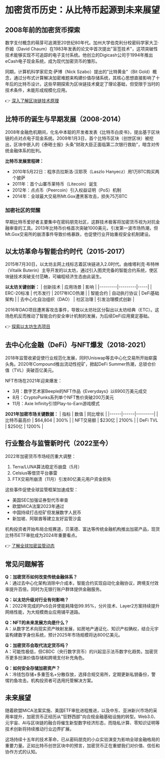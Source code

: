 # 加密货币历史：从比特币起源到未来展望

## 2008年前的加密货币探索

数字支付概念的萌芽可追溯至20世纪80年代。加州大学伯克利分校密码学家大卫·乔姆（David Chaum）在1983年发表的论文中首次提出"盲签技术"，这项突破性技术能够实现不可追踪的电子支付系统。他创立的Digicash公司于1994年推出eCash电子现金系统，成为现代加密货币的雏形。

同期，计算机科学家尼克·萨博（Nick Szabo）提出的"比特黄金"（Bit Gold）概念，通过分布式计算解决加密难题来构建价值存储系统，其核心思想直接影响了十年后的比特币设计。这些早期探索为区块链技术奠定了理论基础，但受限于当时的技术条件，未能形成规模化应用。

👉 [深入了解区块链技术原理](https://bit.ly/okx_welcome)

## 比特币的诞生与早期发展（2008-2014）

2008年金融危机期间，化名中本聪的开发者发表《比特币白皮书》，提出基于区块链的点对点电子现金系统。2009年1月3日，首个比特币区块（创世区块）被挖出，区块中嵌入的《泰晤士报》头条"财政大臣正面临第二次银行救助"，暗含对传统金融体系的批判。

**比特币发展里程碑：**
- 2010年5月22日：程序员拉斯洛·汉耶茨（Laszlo Hanyecz）用1万BTC购买两个披萨
- 2011年：首个山寨币莱特币（Litecoin）诞生
- 2012年：点点币（Peercoin）引入权益证明（PoS）机制
- 2014年：全球最大交易所Mt.Gox遭黑客攻击，损失75万BTC

### 加密社区的觉醒

早期比特币爱好者主要集中在密码朋克社区，这群技术极客将加密货币视为对抗金融审查的工具。2013年比特币价格首次突破1000美元，引发第一波市场热潮，但Mt.Gox交易所的崩溃事件导致价格暴跌，也促使行业开始重视安全机制建设。

## 以太坊革命与智能合约时代（2015-2017）

2015年7月30日，以太坊主网上线标志着区块链进入2.0时代。由维塔利克·布特林（Vitalik Buterin）主导开发的以太坊，通过引入图灵完备的智能合约系统，使区块链技术突破支付范畴，可编程经济生态由此诞生。

**以太坊关键创新：**
| 创新技术 | 应用场景 | 影响 |
|---------|---------|-----|
| ERC-20标准 | 代币发行 | 2017年ICO热潮 |
| 智能合约 | 自动执行协议 | DeFi基础架构 |
| 去中心化自治组织（DAO） | 社区治理 | 引发治理模式创新 |

2016年DAO项目遭黑客攻击事件，导致以太坊社区分裂出以太坊经典（ETC）。这场危机反而推动了智能合约安全审计机制的发展，为后续DeFi应用奠定基础。

👉 [探索以太坊生态项目](https://bit.ly/okx_welcome)

## 去中心化金融（DeFi）与NFT爆发（2018-2021）

2018年监管收紧促使行业规范化发展，同时Uniswap等去中心化交易所开始崭露头角。2020年Compound推出流动性挖矿，掀起DeFi Summer热潮，总锁仓价值（TVL）突破百亿美元。

NFT市场在2021年迎来爆发：
- 3月：数字艺术家Beeple的NFT作品《Everydays》以6900万美元成交
- 8月：CryptoPunks系列单个NFT售价突破200万美元
- 11月：Axie Infinity引领Play-to-Earn游戏模式

**2021年加密市场关键数据：**
| 指标 | 数值 | 同比增长 |
|------|------|---------|
| 比特币最高价 | $64,804 | 300% |
| NFT交易额 | $230亿 | 2100% |
| DeFi TVL | $250亿 | 1200% |

## 行业整合与监管新时代（2022至今）

2022年加密货币市场经历重大调整：
1. Terra/LUNA算法稳定币崩盘（5月）
2. Celsius等借贷平台暴雷
3. FTX交易所崩溃（11月）引发80亿美元用户资金损失

这些事件促使全球监管框架加速成型：
- 美国SEC加强证券型代币审查
- 欧盟MiCA法案2023年通过
- 中国持续打击挖矿但发展数字人民币
- 新加坡、阿联酋等建立友好监管沙盒

机构投资者开始布局合规赛道，贝莱德、富达等传统金融机构推出加密产品，现货比特币ETF审批成为2024年重要看点。

👉 [了解全球加密监管动态](https://bit.ly/okx_welcome)

## 常见问题解答

**Q：加密货币如何改变传统金融体系？**  
A：通过去中心化架构消除中介成本，智能合约实现自动化金融协议，跨境支付效率提升百倍，同时为无银行账户群体提供金融服务。

**Q：以太坊升级对行业有何影响？**  
A：2022年完成的PoS合并使能耗降低99.95%，分片技术、Layer2方案持续提升网络性能，为大规模商业应用铺平道路。

**Q：NFT的未来发展方向是什么？**  
A：从数字艺术向现实资产映射发展，如房地产通证化、知识产权确权，结合元宇宙构建数字身份系统，预计2025年市场规模将达800亿美元。

**Q：加密货币会取代法定货币吗？**  
A：可能性极低，但CBDC（央行数字货币）的兴起显示法币数字化趋势。加密货币更多扮演价值存储和跨境支付补充角色。

**Q：如何安全存储加密资产？**  
A：冷钱包存储+多重签名+分散存放，选择合规交易所，定期更新私钥备份，警惕钓鱼攻击。机构投资者可选用托管解决方案。

## 未来展望

随着欧盟MiCA法案实施、美国ETF审批进程推进，以及中东、亚洲新兴市场的采用率提升，加密货币正经历从"狂野西部"向合规金融基础设施的转型。Web3.0、元宇宙、AI与区块链的融合将催生新型数字经济形态，而隐私计算、零知识证明等技术创新将持续推动行业边界扩展。

这场持续十五年的技术革命，已从密码朋克的小众实验演变为影响全球金融格局的重要力量。正如比特币创世区块中的预言，加密货币正在重塑我们对价值、信任和协作方式的认知。